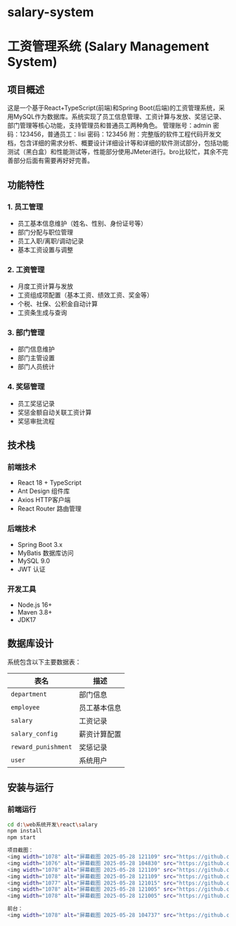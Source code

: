 # salary-system
# 工资管理系统 (Salary Management System)

## 项目概述
这是一个基于React+TypeScript(前端)和Spring Boot(后端)的工资管理系统，采用MySQL作为数据库。系统实现了员工信息管理、工资计算与发放、奖惩记录、部门管理等核心功能，支持管理员和普通员工两种角色。
管理账号：admin 密码：123456，普通员工：lisi 密码：123456
附：完整版的软件工程代码开发文档，包含详细的需求分析、概要设计详细设计等和详细的软件测试部分，包括功能测试（黑白盒）和性能测试等，性能部分使用JMeter进行。bro比较忙，其余不完善部分后面有需要再好好完善。
## 功能特性
### 1. 员工管理
- 员工基本信息维护（姓名、性别、身份证号等）
- 部门分配与职位管理
- 员工入职/离职/调动记录
- 基本工资设置与调整

### 2. 工资管理
- 月度工资计算与发放
- 工资组成项配置（基本工资、绩效工资、奖金等）
- 个税、社保、公积金自动计算
- 工资条生成与查询

### 3. 部门管理
- 部门信息维护
- 部门主管设置
- 部门人员统计

### 4. 奖惩管理
- 员工奖惩记录
- 奖惩金额自动关联工资计算
- 奖惩审批流程

## 技术栈

### 前端技术
- React 18 + TypeScript
- Ant Design 组件库
- Axios HTTP客户端
- React Router 路由管理

### 后端技术
- Spring Boot 3.x
- MyBatis 数据库访问
- MySQL 9.0
- JWT 认证

### 开发工具
- Node.js 16+
- Maven 3.8+
- JDK17

## 数据库设计
系统包含以下主要数据表：

| 表名 | 描述 |
|------|------|
| `department` | 部门信息 |
| `employee` | 员工基本信息 |
| `salary` | 工资记录 |
| `salary_config` | 薪资计算配置 |
| `reward_punishment` | 奖惩记录 |
| `user` | 系统用户 |

## 安装与运行

### 前端运行
```bash
cd d:\web系统开发\react\salary
npm install
npm start

项目截图：
<img width="1078" alt="屏幕截图 2025-05-28 121109" src="https://github.com/user-attachments/assets/2dbee606-ab75-4815-acbe-3b411dc6a7b5" />
<img width="1076" alt="屏幕截图 2025-05-28 104830" src="https://github.com/user-attachments/assets/5b462e54-e1ad-40b4-a8e1-96d1442b516a" />
<img width="1078" alt="屏幕截图 2025-05-28 121109" src="https://github.com/user-attachments/assets/fecba899-2c98-483c-9a77-abac7568a27a" />
<img width="1078" alt="屏幕截图 2025-05-28 121109" src="https://github.com/user-attachments/assets/5abc84e0-21de-485d-833a-c0f5df3f0709" />
<img width="1077" alt="屏幕截图 2025-05-28 121015" src="https://github.com/user-attachments/assets/1cfe0861-9a3f-462e-b7aa-66a2ca62b177" />
<img width="1078" alt="屏幕截图 2025-05-28 121005" src="https://github.com/user-attachments/assets/5c9d734c-9ff1-4725-9f25-01b99c200b20" />
<img width="1078" alt="屏幕截图 2025-05-28 121005" src="https://github.com/user-attachments/assets/96c17fce-63fe-45b1-9005-571c6be80a8b" />

前台：
<img width="1078" alt="屏幕截图 2025-05-28 104737" src="https://github.com/user-attachments/assets/7371e37b-ee9e-4c56-8668-6e123b65958a" />





